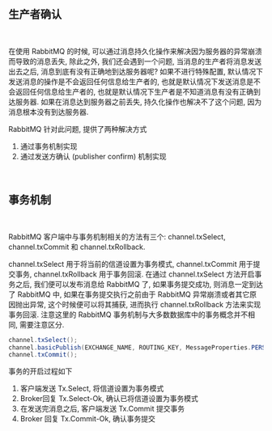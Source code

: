
## 生产者确认

<br/>

在使用 RabbitMQ 的时候, 可以通过消息持久化操作来解决因为服务器的异常崩溃而导致的消息丢失, 除此之外, 我们还会遇到一个问题, 当消息的生产者将消息发送出去之后, 消息到底有没有正确地到达服务器呢? 如果不进行特殊配置, 默认情况下发送消息的操作是不会返回任何信息给生产者的, 也就是默认情况下发送消息是不会返回任何信息给生产者的, 也就是默认情况下生产者是不知道消息有没有正确到达服务器. 如果在消息达到服务器之前丢失, 持久化操作也解决不了这个问题, 因为消息根本没有到达服务器.

RabbitMQ 针对此问题, 提供了两种解决方式
1) 通过事务机制实现
2) 通过发送方确认 (publisher confirm) 机制实现

<br/>

## 事务机制

<br/>

RabbitMQ 客户端中与事务机制相关的方法有三个: channel.txSelect, channel.txCommit 和 channel.txRollback. 

channel.txSelect 用于将当前的信道设置为事务模式, channel.txCommit 用于提交事务, channel.txRollback 用于事务回滚. 在通过 channel.txSelect 方法开启事务之后, 我们便可以发布消息给 RabbitMQ 了, 如果事务提交成功, 则消息一定到达了 RabbitMQ 中, 如果在事务提交执行之前由于 RabbitMQ 异常崩溃或者其它原因抛出异常, 这个时候便可以将其捕获, 进而执行 channel.txRollback 方法来实现事务回滚. 注意这里的 RabbitMQ 事务机制与大多数数据库中的事务概念并不相同, 需要注意区分.

```java
channel.txSelect();
channel.basicPublish(EXCHANGE_NAME, ROUTING_KEY, MessageProperties.PERSISTENT_TEXT_PLAIN, "transaction message".getBytes())
channel.txCommit();
```

事务的开启过程如下
1) 客户端发送 Tx.Select, 将信道设置为事务模式
2) Broker回复 Tx.Select-Ok, 确认已将信道设置为事务模式
3) 在发送完消息之后, 客户端发送 Tx.Commit 提交事务
4) Broker 回复 Tx.Commit-Ok, 确认事务提交
